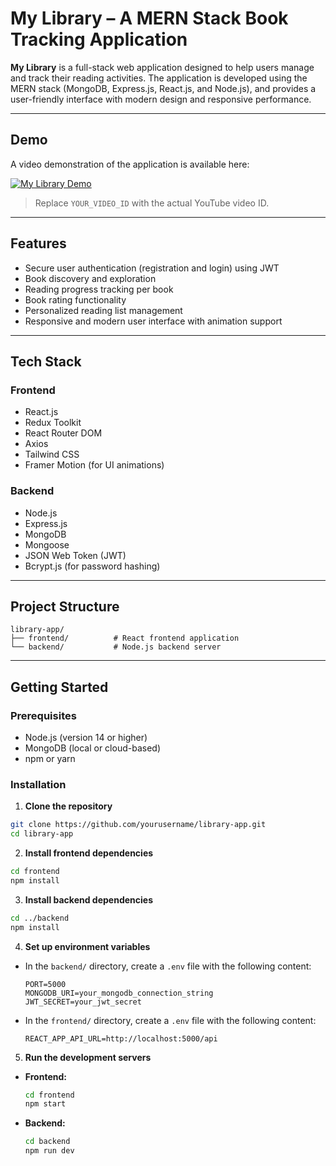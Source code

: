 # My Library – A MERN Stack Book Tracking Application

**My Library** is a full-stack web application designed to help users manage and track their reading activities. The application is developed using the MERN stack (MongoDB, Express.js, React.js, and Node.js), and provides a user-friendly interface with modern design and responsive performance.

---

## Demo

A video demonstration of the application is available here:

[![My Library Demo](https://img.youtube.com/vi/YOUR_VIDEO_ID/0.jpg)](https://www.youtube.com/watch?v=YOUR_VIDEO_ID)

> Replace `YOUR_VIDEO_ID` with the actual YouTube video ID.

---

## Features

* Secure user authentication (registration and login) using JWT
* Book discovery and exploration
* Reading progress tracking per book
* Book rating functionality
* Personalized reading list management
* Responsive and modern user interface with animation support

---

## Tech Stack

### Frontend

* React.js
* Redux Toolkit
* React Router DOM
* Axios
* Tailwind CSS
* Framer Motion (for UI animations)

### Backend

* Node.js
* Express.js
* MongoDB
* Mongoose
* JSON Web Token (JWT)
* Bcrypt.js (for password hashing)

---

## Project Structure

```
library-app/
├── frontend/          # React frontend application
└── backend/           # Node.js backend server
```

---

## Getting Started

### Prerequisites

* Node.js (version 14 or higher)
* MongoDB (local or cloud-based)
* npm or yarn

### Installation

1. **Clone the repository**

```bash
git clone https://github.com/yourusername/library-app.git
cd library-app
```

2. **Install frontend dependencies**

```bash
cd frontend
npm install
```

3. **Install backend dependencies**

```bash
cd ../backend
npm install
```

4. **Set up environment variables**

* In the `backend/` directory, create a `.env` file with the following content:

  ```
  PORT=5000
  MONGODB_URI=your_mongodb_connection_string
  JWT_SECRET=your_jwt_secret
  ```

* In the `frontend/` directory, create a `.env` file with the following content:

  ```
  REACT_APP_API_URL=http://localhost:5000/api
  ```

5. **Run the development servers**

* **Frontend:**

  ```bash
  cd frontend
  npm start
  ```

* **Backend:**

  ```bash
  cd backend
  npm run dev
  ```
